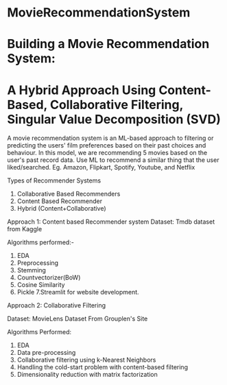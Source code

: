 # MovieRecommendationSystem
# Building a Movie Recommendation System:
# A Hybrid Approach Using Content-Based, Collaborative Filtering,  Singular Value Decomposition (SVD)


A movie recommendation system is an ML-based approach to filtering or predicting the users' film preferences based on their past choices and behaviour.
In this model, we are recommending 5 movies based on the user's past record data.
Use ML to recommend a similar thing that the user liked/searched. Eg. Amazon, Flipkart, Spotify, Youtube, and Netflix

Types of Recommender Systems
1. Collaborative Based Recommenders
2. Content Based Recommender
3. Hybrid (Content+Collaborative)

Approach 1: Content based Recommender system
Dataset: Tmdb dataset from Kaggle

Algorithms performed:-
1. EDA 
2. Preprocessing
3. Stemming
4. Countvectorizer(BoW)
5. Cosine Similarity
6. Pickle
7.Streamlit for website development.


Approach 2: Collaborative Filtering

Dataset: MovieLens Dataset From Grouplen's Site

Algorithms Performed:
1. EDA
2. Data pre-processing
3. Collaborative filtering using k-Nearest Neighbors
4. Handling the cold-start problem with content-based filtering
5. Dimensionality reduction with matrix factorization

